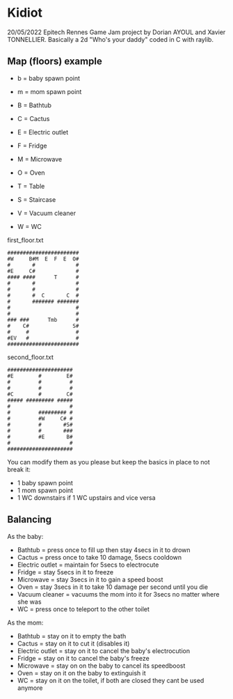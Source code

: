 # Kidiot

20/05/2022 Epitech Rennes Game Jam project by Dorian AYOUL and Xavier TONNELLIER.
Basically a 2d "Who's your daddy" coded in C with raylib.

## Map (floors) example

- b = baby spawn point
- m = mom spawn point

- B = Bathtub
- C = Cactus
- E = Electric outlet
- F = Fridge
- M = Microwave
- O = Oven
- T = Table
- S = Staircase
- V = Vacuum cleaner
- W = WC

first_floor.txt
```
#######################
#W     B#M  E  F  E  O#
#       #             #
#E     C#             #
#### ####      T      #
#       #             #
#       #             #
#       #  C       C  #
#       ####### #######
#                     #
#                     #
### ###      Tmb      #
#    C#              S#
#     #               #
#EV   #               #
#######################
```

second_floor.txt
```
#####################
#E        #        E#
#         #         #
#         #         #
#C        #        C#
##### ######### #####
#                   #
#         ######### #
#         #W     C# #
#         #       #S#
#         #       ###
#         #E       B#
#                   #
#####################
```

You can modify them as you please but keep the basics in place to not break it:
- 1 baby spawn point
- 1 mom spawn point
- 1 WC downstairs if 1 WC upstairs and vice versa

## Balancing

As the baby:
- Bathtub = press once to fill up then stay 4secs in it to drown
- Cactus = press once to take 10 damage, 5secs cooldown
- Electric outlet = maintain for 5secs to electrocute
- Fridge = stay 5secs in it to freeze
- Microwave = stay 3secs in it to gain a speed boost
- Oven = stay 3secs in it to take 10 damage per second until you die
- Vacuum cleaner = vacuums the mom into it for 3secs no matter where she was
- WC = press once to teleport to the other toilet

As the mom:
- Bathtub = stay on it to empty the bath
- Cactus = stay on it to cut it (disables it)
- Electric outlet = stay on it to cancel the baby's electrocution
- Fridge = stay on it to cancel the baby's freeze
- Microwave = stay on on the baby to cancel its speedboost
- Oven = stay on it on the baby to extinguish it
- WC = stay on it on the toilet, if both are closed they cant be used anymore